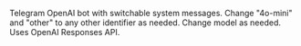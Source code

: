 Telegram OpenAI bot with switchable system messages. Change "4o-mini" and "other" to any other identifier as needed. Change model as needed. Uses OpenAI Responses API.
